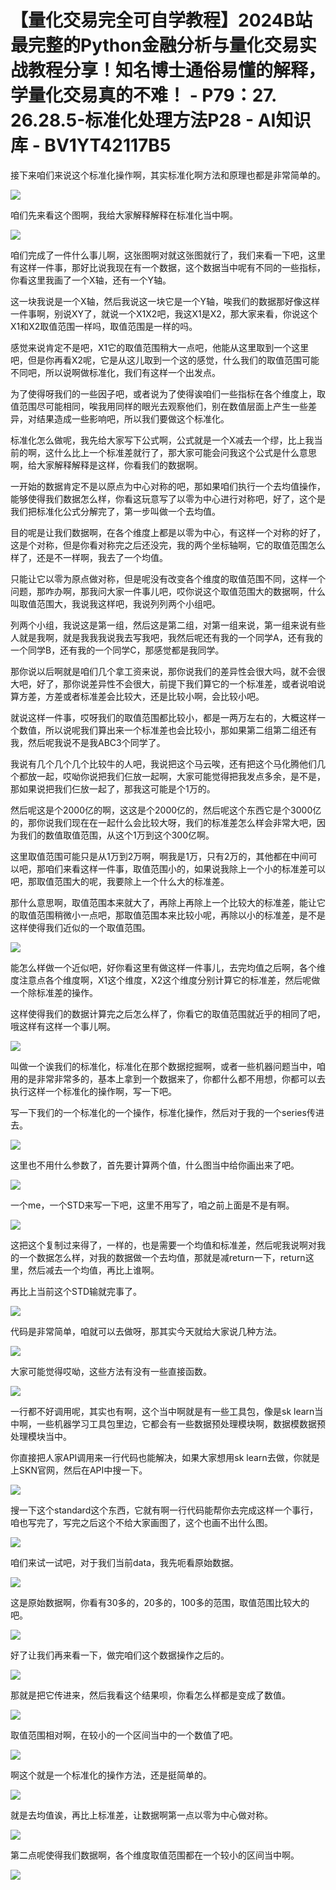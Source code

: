 # 【量化交易完全可自学教程】2024B站最完整的Python金融分析与量化交易实战教程分享！知名博士通俗易懂的解释，学量化交易真的不难！ - P79：27. 26.28.5-标准化处理方法P28 - AI知识库 - BV1YT42117B5

接下来咱们来说这个标准化操作啊，其实标准化啊方法和原理也都是非常简单的。

![](img/f40b0fa27e60316a2fc9b12134d4bc8e_1.png)

咱们先来看这个图啊，我给大家解释解释在标准化当中啊。

![](img/f40b0fa27e60316a2fc9b12134d4bc8e_3.png)

咱们完成了一件什么事儿啊，这张图啊对就这张图就行了，我们来看一下吧，这里有这样一件事，那好比说我现在有一个数据，这个数据当中呢有不同的一些指标，你看这里我画了一个X轴，还有一个Y轴。

这一块我说是一个X轴，然后我说这一块它是一个Y轴，唉我们的数据那好像这样一件事啊，别说XY了，就说一个X1X2吧，我这X1是X2，那大家来看，你说这个X1和X2取值范围一样吗，取值范围是一样的吗。

感觉来说肯定不是吧，X1它的取值范围稍大一点吧，他能从这里取到一个这里吧，但是你再看X2呢，它是从这儿取到一个这的感觉，什么我们的取值范围可能不同吧，所以说啊做标准化，我们有这样一个出发点。

为了使得呀我们的一些因子吧，或者说为了使得诶咱们一些指标在各个维度上，取值范围尽可能相同，唉我用同样的眼光去观察他们，别在数值层面上产生一些差异，对结果造成一些影响吧，所以我们要做这个标准化。

标准化怎么做呢，我先给大家写下公式啊，公式就是一个X减去一个缪，比上我当前的啊，这什么比上一个标准差就行了，那大家可能会问我这个公式是什么意思啊，给大家解释解释是这样，你看我们的数据啊。

一开始的数据肯定不是以原点为中心对称的吧，那如果咱们执行一个去均值操作，能够使得我们数据怎么样，你看这玩意写了以零为中心进行对称吧，好了，这个是我们把标准化公式分解完了，第一步叫做一个去均值。

目的呢是让我们数据啊，在各个维度上都是以零为中心，有这样一个对称的好了，这是个对称，但是你看对称完之后还没完，我的两个坐标轴啊，它的取值范围怎么样了，还是不一样啊，我去了一个均值。

只能让它以零为原点做对称，但是呢没有改变各个维度的取值范围不同，这样一个问题，那咋办啊，那我问大家一件事儿吧，哎你说这个取值范围大的数据啊，什么叫取值范围大，我说我这样吧，我说列列两个小组吧。

列两个小组，我说这是第一组，然后这是第二组，对第一组来说，第一组来说有些人就是我啊，就是我我我说我去写我吧，我然后呢还有我的一个同学A，还有我的一个同学B，还有我的一个同学C，那感觉都是我同学。

那你说以后啊就是咱们几个拿工资来说，那你说我们的差异性会很大吗，就不会很大吧，好了，那你说差异性不会很大，前提下我们算它的一个标准差，或者说咱说算方差，方差或者标准差会比较大，还是比较小啊，会比较小吧。

就说这样一件事，哎呀我们的取值范围都比较小，都是一两万左右的，大概这样一个数值，所以说呢我们算出来一个标准差也会比较小，那如果第二组第二组还有我，然后呢我说不是我ABC3个同学了。

我说有几个几个几个比较牛的人吧，我说把这个马云唉，还有把这个马化腾他们几个都放一起，哎呦你说把我们仨放一起啊，大家可能觉得把我发点多余，是不是，那如果说把我们仨放一起了，那我这可能是个1万的。

然后呢这是个2000亿的啊，这这是个2000亿的，然后呢这个东西它是个3000亿的，那你说我们现在在一起什么会比较大呀，我们的标准差怎么样会非常大吧，因为我们的数值取值范围，从这个1万到这个300亿啊。

这里取值范围可能只是从1万到2万啊，啊我是1万，只有2万的，其他都在中间可以吧，那咱们来看这样一件事，取值范围小的，如果说我除上一个小的标准差可以吧，那取值范围大的呢，我要除上一个什么大的标准差。

那什么意思啊，取值范围本来就大了，再除上再除上一个比较大的标准差，能让它的取值范围稍微小一点吧，那取值范围本来比较小呢，再除以小的标准差，是不是这样使得我们近似的一个取值范围。



![](img/f40b0fa27e60316a2fc9b12134d4bc8e_5.png)

能怎么样做一个近似吧，好你看这里有做这样一件事儿，去完均值之后啊，各个维度注意点各个维度啊，X1这个维度，X2这个维度分别计算它的标准差，然后呢做一个除标准差的操作。

这样使得我们的数据计算完之后怎么样了，你看它的取值范围就近乎的相同了吧，哦这样有这样一个事儿啊。

![](img/f40b0fa27e60316a2fc9b12134d4bc8e_7.png)

叫做一个诶我们的标准化，标准化在那个数据挖掘啊，或者一些机器问题当中，咱用的是非常非常多的，基本上拿到一个数据来了，你都什么都不用想，你都可以去执行这样一个标准化的操作啊，写一下吧。

写一下我们的一个标准化的一个操作，标准化操作，然后对于我的一个series传进去。

![](img/f40b0fa27e60316a2fc9b12134d4bc8e_9.png)

这里也不用什么参数了，首先要计算两个值，什么图当中给你画出来了吧。

![](img/f40b0fa27e60316a2fc9b12134d4bc8e_11.png)

一个me，一个STD来写一下吧，这里不用写了，咱之前上面是不是有啊。

![](img/f40b0fa27e60316a2fc9b12134d4bc8e_13.png)

这把这个复制过来得了，一样的，也是需要一个均值和标准差，然后呢我说啊对我的一个数据怎么样，对我的数据做一个去均值，那就是减return一下，return这里，然后减去一个均值，再比上谁啊。

再比上当前这个STD输就完事了。

![](img/f40b0fa27e60316a2fc9b12134d4bc8e_15.png)

代码是非常简单，咱就可以去做呀，那其实今天就给大家说几种方法。

![](img/f40b0fa27e60316a2fc9b12134d4bc8e_17.png)

大家可能觉得哎呦，这些方法有没有一些直接函数。

![](img/f40b0fa27e60316a2fc9b12134d4bc8e_19.png)

一行都不好调用呢，其实也有啊，这个当中啊就是有一些工具包，像是sk learn当中啊，一些机器学习工具包里边，它都会有一些数据预处理模块啊，数据模数据预处理模块当中。

你直接把人家API调用来一行代码也能解决，如果大家想用sk learn去做，你就是上SKN官网，然后在API中搜一下。



![](img/f40b0fa27e60316a2fc9b12134d4bc8e_21.png)

搜一下这个standard这个东西，它就有啊一行代码能帮你去完成这样一个事行，咱也写完了，写完之后这个不给大家画图了，这个也画不出什么图。



![](img/f40b0fa27e60316a2fc9b12134d4bc8e_23.png)

咱们来试一试吧，对于我们当前data，我先呃看原始数据。

![](img/f40b0fa27e60316a2fc9b12134d4bc8e_25.png)

这是原始数据啊，你看有30多的，20多的，100多的范围，取值范围比较大的吧。

![](img/f40b0fa27e60316a2fc9b12134d4bc8e_27.png)

好了让我们再来看一下，做完咱们这个数据操作之后的。

![](img/f40b0fa27e60316a2fc9b12134d4bc8e_29.png)

那就是把它传进来，然后我看这个结果呗，你看怎么样都是变成了数值。

![](img/f40b0fa27e60316a2fc9b12134d4bc8e_31.png)

取值范围相对啊，在较小的一个区间当中的一个数值了吧。

![](img/f40b0fa27e60316a2fc9b12134d4bc8e_33.png)

啊这个就是一个标准化的操作方法，还是挺简单的。

![](img/f40b0fa27e60316a2fc9b12134d4bc8e_35.png)

就是去均值诶，再比上标准差，让数据啊第一点以零为中心做对称。

![](img/f40b0fa27e60316a2fc9b12134d4bc8e_37.png)

第二点呢使得我们数据啊，各个维度取值范围都在一个较小的区间当中啊。

![](img/f40b0fa27e60316a2fc9b12134d4bc8e_39.png)